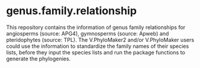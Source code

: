 # genus.family.relationship

This repository contains the information of genus family relationships for angiosperms (source: APG4), gymnosperms (source: Apweb) and pteridophytes (source: TPL). The V.PhyloMaker2 and/or V.PhyloMaker users could use the information to standardize the family names of their species lists, before they input the species lists and run the package functions to generate the phylogenies.
